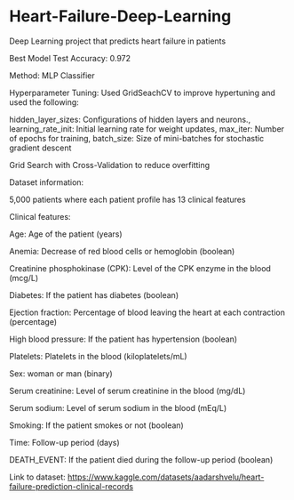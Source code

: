 # Heart-Failure-Deep-Learning
Deep Learning project that predicts heart failure in patients

Best Model Test Accuracy: 0.972

Method: MLP Classifier

Hyperparameter Tuning: Used GridSeachCV to improve hypertuning and used the following: 

hidden_layer_sizes: Configurations of hidden layers and neurons., learning_rate_init: Initial learning rate for weight updates, max_iter: Number of epochs for training, batch_size: Size of mini-batches for stochastic gradient descent

Grid Search with Cross-Validation to reduce overfitting

Dataset information:

5,000 patients where each patient profile has 13 clinical features

Clinical features:

Age: Age of the patient (years)

Anemia: Decrease of red blood cells or hemoglobin (boolean)

Creatinine phosphokinase (CPK): Level of the CPK enzyme in the blood (mcg/L)

Diabetes: If the patient has diabetes (boolean)

Ejection fraction: Percentage of blood leaving the heart at each contraction (percentage)

High blood pressure: If the patient has hypertension (boolean)

Platelets: Platelets in the blood (kiloplatelets/mL)

Sex: woman or man (binary)

Serum creatinine: Level of serum creatinine in the blood (mg/dL)

Serum sodium: Level of serum sodium in the blood (mEq/L)

Smoking: If the patient smokes or not (boolean)

Time:  Follow-up period (days)

DEATH_EVENT: If the patient died during the follow-up period (boolean)

Link to dataset: https://www.kaggle.com/datasets/aadarshvelu/heart-failure-prediction-clinical-records 
